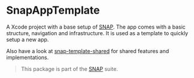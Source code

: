 # SnapAppTemplate

A Xcode project with a base setup of [SNAP](https://github.com/simonnickel/snap-abstract). The app comes with a basic structure, navigation and infrastructure. It is used as a template to quickly setup a new app.

Also have a look at [snap-template-shared](https://github.com/simonnickel/snap-template-shared) for shared features and implementations.


> This package is part of the [SNAP](https://github.com/simonnickel/snap-abstract) suite.
